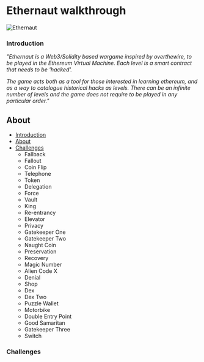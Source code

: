 # Ethernaut walkthrough
![Ethernaut](https://github.com/0xVinum/Ethernaut-walkthrough/assets/138346100/27dd7a7c-76a5-4052-b670-370035445a59)

### Introduction
_"Ethernaut is a Web3/Solidity based wargame inspired by overthewire, to be played in the Ethereum Virtual Machine. Each level is a smart contract that needs to be 'hacked'._

_The game acts both as a tool for those interested in learning ethereum, and as a way to catalogue historical hacks as levels. There can be an infinite number of levels and the game does not require to be played in any particular order."_
## About
- [Introduction](#introduction)
- [About](#about)
- [Challenges](#challenges)
  - Fallback
  - Fallout
  - Coin Flip
  - Telephone
  - Token
  - Delegation
  - Force
  - Vault
  - King
  - Re-entrancy
  - Elevator
  - Privacy
  - Gatekeeper One
  - Gatekeeper Two
  - Naught Coin
  - Preservation
  - Recovery
  - Magic Number
  - Alien Code X
  - Denial
  - Shop
  - Dex
  - Dex Two
  - Puzzle Wallet
  - Motorbike
  - Double Entry Point
  - Good Samaritan
  - Gatekeeper Three
  - Switch

### Challenges

